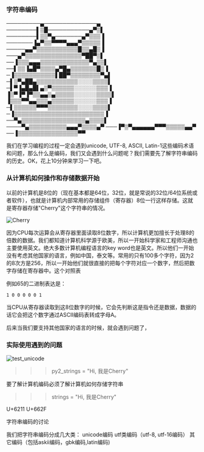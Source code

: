 ### 字符串编码

─────────▄──────────────▄
────────▌▒█───────────▄▀▒▌
────────▌▒▒▀▄───────▄▀▒▒▒▐
───────▐▄▀▒▒▀▀▀▀▄▄▄▀▒▒▒▒▒▐
─────▄▄▀▒▒▒▒▒▒▒▒▒▒▒█▒▒▄█▒▐
───▄▀▒▒▒▒▒▒▒▒▒▒▒▒▒▒▒▀██▀▒▌
──▐▒▒▒▄▄▄▒▒▒▒▒▒▒▒▒▒▒▒▒▀▄▒▒▌
──▌▒▒▐▄█▀▒▒▒▒▄▀█▄▒▒▒▒▒▒▒█▒▐
─▐▒▒▒▒▒▒▒▒▒▒▒▌██▀▒▒▒▒▒▒▒▒▀▄▌
─▌▒▀▄██▄▒▒▒▒▒▒▒▒▒▒▒░░░░▒▒▒▒▌
─▌▀▐▄█▄█▌▄▒▀▒▒▒▒▒▒░░░░░░▒▒▒▐
▐▒▀▐▀▐▀▒▒▄▄▒▄▒▒▒▒▒░░░░░░▒▒▒▒▌
▐▒▒▒▀▀▄▄▒▒▒▄▒▒▒▒▒▒░░░░░░▒▒▒▐
─▌▒▒▒▒▒▒▀▀▀▒▒▒▒▒▒▒▒░░░░▒▒▒▒▌
─▐▒▒▒▒▒▒▒▒▒▒▒▒▒▒▒▒▒▒▒▒▒▒▒▒▐
──▀▄▒▒▒▒▒▒▒▒▒▒▒▒▒▒▒▒▒▄▒▒▒▒▌
────▀▄▒▒▒▒▒▒▒▒▒▒▄▄▄▀▒▒▒▒▄▀
───▐▀▒▀▄▄▄▄▄▄▀▀▀▒▒▒▒▒▄▄▀
──▐▒▒▒▒▒▒▒▒▒▒▒▒▒▒▒▒▀▀

我们在学习编程的过程一定会遇到unicode, UTF-8, ASCII, Latin-1这些编码术语和问题，那么什么是编码，我们又会遇到什么问题呢？我们需要先了解字符串编码的历史。OK，花上10分钟来学习一下吧。

### 从计算机如何操作和存储数据开始
以前的计算机是8位的（现在基本都是64位，32位，就是常说的32位/64位系统或者软件），也就是计算机内部常用的存储组件（寄存器）8位一行这样存储。这就是寄存器存储"Cherry"这个字符串的情况。

![Cherry]()


因为CPU每次运算会从寄存器里面读取8位数字，所以计算机更加擅长于处理8的倍数的数据。我们都知道计算机科学源于欧美，所以一开始科学家和工程师沟通也主要使用英文。绝大多数计算机编程语言的key word也是英文。所以他们一开始没有考虑其他国家的语言，例如中国，泰文等。常用的只有100多个字符，因为2的8次方是256，所以一开始他们就很直接的把每个字符对应一个数字，然后把数字存储在寄存器中。这个对照表



例如65的二进制表达是：

    1 0 0 0 0 0 1 

当CPU从寄存器读取到这8位数字的时候，它会先判断这是指令还是数据，数据的话它会把这个数字通过ASCII编码表转成字母A。

后来当我们要支持其他国家的语言的时候，就会遇到问题了，



### 实际使用遇到的问题
![test_unicode]()
>>> py2_strings = "Hi, 我是Cherry"

要了解计算机编码必须了解计算机如何存储字符串

>>> strings = "Hi, 我是Cherry"

U+6211 U+662F


字符串编码的讨论

我们把字符串编码分成几大类：
    unicode编码
    utf类编码（utf-8, utf-16编码）
    其它编码（包括askii编码，gbk编码,latin编码)
